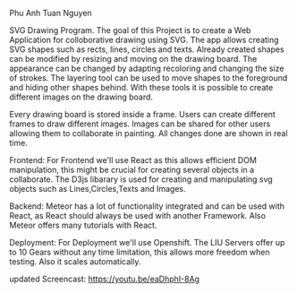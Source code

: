 Phu Anh Tuan Nguyen

SVG Drawing Program.
The goal of this Project is to create a Web Application for colloborative 
drawing using SVG.
The app allows creating SVG shapes such as rects, lines, circles and texts.
Already created shapes can be modified by resizing and moving  on the 
drawing board. The appearance can be changed by adapting recoloring and 
changing the size of strokes. The layering tool can be used to move shapes to
the foreground and hiding other shapes behind.
With these tools it is possible to create different images on the drawing board.

Every drawing board is stored inside a frame. Users can create different frames
to draw different images. Images can be shared for other users allowing them 
to collaborate in painting. All changes done are shown in real time.


Frontend:
For Frontend we'll use React as this allows efficient DOM manipulation,
this might be crucial for creating several objects in a collaborate.
The D3js libarary is used for creating and manipulating svg objects
such as Lines,Circles,Texts and Images.

Backend:
Meteor has a lot of functionality integrated and can be used with React,
as React should always be used with another Framework.
Also Meteor offers many tutorials with React.

Deployment:
For Deployment we'll use Openshift. The LIU Servers offer
up to 10 Gears without any time limitation, this allows more freedom
when testing. Also it scales automatically.

updated Screencast:
https://youtu.be/eaDhphI-8Ag
